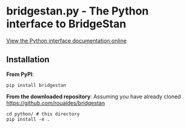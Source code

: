 # bridgestan.py - The Python interface to BridgeStan

[View the Python interface documentation online](https://roualdes.github.io/bridgestan/languages/python.html)

## Installation

**From PyPI**:
```shell
pip install bridgestan
```

**From the downloaded repository**:
Assuming you have already cloned https://github.com/roualdes/bridgestan
```shell
cd python/ # this directory
pip install -e .
```
